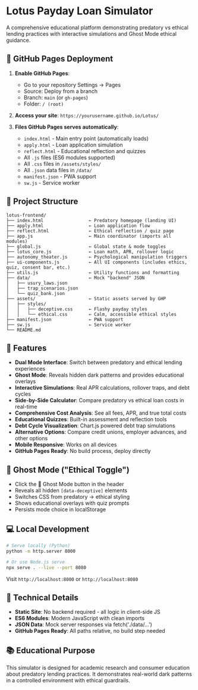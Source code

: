 # Lotus Payday Loan Simulator

A comprehensive educational platform demonstrating predatory vs ethical lending practices with interactive simulations and Ghost Mode ethical guidance.

## 🚀 GitHub Pages Deployment

1. **Enable GitHub Pages**:
   - Go to your repository Settings → Pages
   - Source: Deploy from a branch
   - Branch: `main` (or `gh-pages`)
   - Folder: `/ (root)`

2. **Access your site**: `https://yourusername.github.io/Lotus/`

3. **Files GitHub Pages serves automatically**:
   - `index.html` - Main entry point (automatically loads)
   - `apply.html` - Loan application simulation
   - `reflect.html` - Educational reflection and quizzes
   - All `.js` files (ES6 modules supported)
   - All `.css` files in `/assets/styles/`
   - All `.json` data files in `/data/`
   - `manifest.json` - PWA support
   - `sw.js` - Service worker

## 📁 Project Structure

```
lotus-frontend/
├── index.html                 ← Predatory homepage (landing UI)
├── apply.html                 ← Loan application flow  
├── reflect.html               ← Ethical reflection / quiz page
├── app.js                     ← Main coordinator (imports all modules)
├── global.js                  ← Global state & mode toggles
├── lotus_core.js              ← Loan math, APR, rollover logic
├── autonomy_theater.js        ← Psychological manipulation triggers
├── ui-components.js           ← All UI components (includes ethics, quiz, consent bar, etc.)
├── utils.js                   ← Utility functions and formatting
├── data/                      ← Mock "backend" JSON
│   ├── usury_laws.json
│   ├── trap_scenarios.json
│   └── quiz_bank.json
├── assets/                    ← Static assets served by GHP
│   ├── styles/
│   │   ├── deceptive.css      ← Flashy payday styles
│   │   └── ethical.css        ← Calm, accessible ethical styles
├── manifest.json              ← PWA support
├── sw.js                      ← Service worker
└── README.md
```

## 🎯 Features

- **Dual Mode Interface**: Switch between predatory and ethical lending experiences
- **Ghost Mode**: Reveals hidden dark patterns and provides educational overlays
- **Interactive Simulations**: Real APR calculations, rollover traps, and debt cycles
- **Side-by-Side Calculator**: Compare predatory vs ethical loan costs in real-time
- **Comprehensive Cost Analysis**: See all fees, APR, and true total costs
- **Educational Quizzes**: Built-in assessment and reflection tools
- **Debt Cycle Visualization**: Chart.js powered debt trap simulations
- **Alternative Options**: Compare credit unions, employer advances, and other options
- **Mobile Responsive**: Works on all devices
- **GitHub Pages Ready**: No build process, deploy directly

## 🧠 Ghost Mode ("Ethical Toggle")

- Click the 👻 Ghost Mode button in the header
- Reveals all hidden `[data-deceptive]` elements
- Switches CSS from predatory → ethical styling
- Shows educational overlays with quiz prompts
- Persists mode choice in localStorage

## 💻 Local Development

```bash
# Serve locally (Python)
python -m http.server 8000

# Or use Node.js serve
npx serve . --live --port 8080
```

Visit `http://localhost:8000` or `http://localhost:8080`

## 🔧 Technical Details

- **Static Site**: No backend required - all logic in client-side JS
- **ES6 Modules**: Modern JavaScript with clean imports
- **JSON Data**: Mock server responses via fetch('./data/...')
- **GitHub Pages Ready**: All paths relative, no build step needed

## 📚 Educational Purpose

This simulator is designed for academic research and consumer education about predatory lending practices. It demonstrates real-world dark patterns in a controlled environment with ethical guardrails.
